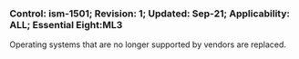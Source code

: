 ### Control: ism-1501; Revision: 1; Updated: Sep-21; Applicability: ALL; Essential Eight:ML3
<p>Operating systems that are no longer supported by vendors are replaced.</p>